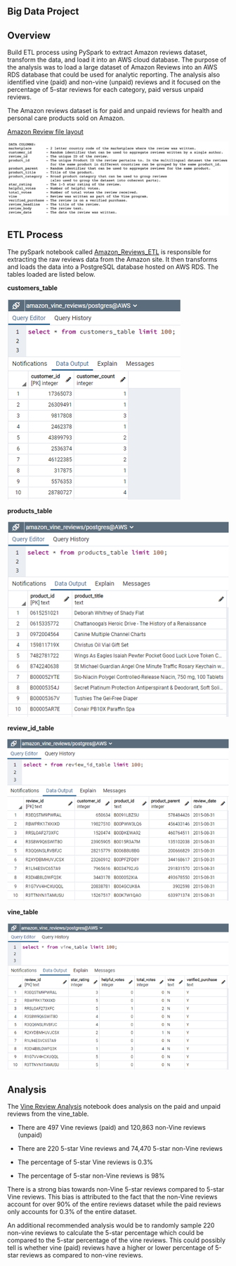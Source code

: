 ## Big Data Project

## Overview

Build ETL process using PySpark to extract Amazon reviews dataset, transform the data, and load it into an AWS cloud database. The purpose of the analysis was to load a large dataset of Amazon Reviews into an AWS RDS database that could be used for analytic reporting.  The analysis also identified vine (paid) and non-vine (unpaid) reviews and it focused on the percentage of 5-star reviews for each category, paid versus unpaid reviews.

The Amazon reviews dataset is for paid and unpaid reviews for health and personal care products sold on Amazon.

<ins>Amazon Review file layout</ins>

![](resources/amazon_review_file_layout.png)

## ETL Process

The pySpark notebook called [Amazon_Reviews_ETL](https://github.com/mwalbers1/Data-Analytics-Bootcamp/blob/main/amazon-vine-analysis/Amazon_Reviews_ETL.ipynb) is responsible for extracting the raw reviews data from the Amazon site. It then transforms and loads the data into a PostgreSQL database hosted on AWS RDS. The tables loaded are listed below.

**customers_table**<br/><br/>
![](resources/customers_table.png)

**products_table**<br/><br/>
![](resources/products_table.png)

**review_id_table**<br/><br/>
![](resources/review_id_table.png)

**vine_table**<br/><br/>
![](resources/vine_table.png)

## Analysis
The [Vine Review Analysis](https://github.com/mwalbers1/Data-Analytics-Bootcamp/blob/main/amazon-vine-analysis/Vine_Review_Analysis.ipynb) notebook does analysis on the paid and unpaid reviews from the vine_table.

- There are 497 Vine reviews (paid) and 120,863 non-Vine reviews (unpaid)

- There are 220 5-star Vine reviews and 74,470 5-star non-Vine reviews

- The percentage of 5-star Vine reviews is 0.3%

- The percentage of 5-star non-Vine reviews is 98%

There is a strong bias towards non-Vine 5-star reviews compared to 5-star Vine reviews.  This bias is attributed to the fact that the non-Vine reviews account for over 90% of the entire reviews dataset while the paid reviews only accounts for 0.3% of the entire dataset.

An additional recommended analysis would be to randomly sample 220 non-vine reviews to calculate the 5-star percentage which could be compared to the 5-star percentage of the vine reviews. This could possibly tell is whether vine (paid) reviews have a higher or lower percentage of 5-star reviews as compared to non-vine reviews.
